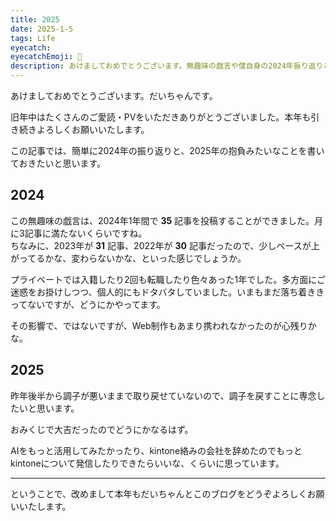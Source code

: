 ```yaml
---
title: 2025
date: 2025-1-5
tags: Life
eyecatch: 
eyecatchEmoji: 🎍️
description: あけましておめでとうございます。無趣味の戯言や僕自身の2024年振り返りと、2025年の抱負についてです。
---
```


あけましておめでとうございます。だいちゃんです。

旧年中はたくさんのご愛読・PVをいただきありがとうございました。本年も引き続きよろしくお願いいたします。

この記事では、簡単に2024年の振り返りと、2025年の抱負みたいなことを書いておきたいと思います。

## 2024

この無趣味の戯言は、2024年1年間で **35** 記事を投稿することができました。月に3記事に満たないくらいですね。    
ちなみに、2023年が **31** 記事、2022年が **30** 記事だったので、少しペースが上がってるかな、変わらないかな、といった感じでしょうか。

プライベートでは入籍したり2回も転職したり色々あった1年でした。多方面にご迷惑をお掛けしつつ、個人的にもドタバタしていました。いまもまだ落ち着ききってないですが、どうにかやってます。

その影響で、ではないですが、Web制作もあまり携われなかったのが心残りかな。

## 2025

昨年後半から調子が悪いままで取り戻せていないので、調子を戻すことに専念したいと思います。

おみくじで大吉だったのでどうにかなるはず。

AIをもっと活用してみたかったり、kintone絡みの会社を辞めたのでもっとkintoneについて発信したりできたらいいな、くらいに思っています。

---

ということで、改めまして本年もだいちゃんとこのブログをどうぞよろしくお願いいたします。